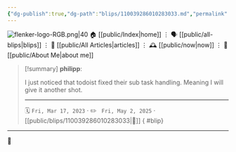 ```yaml
---
{"dg-publish":true,"dg-path":"blips/110039286010283033.md","permalink":"/blips/110039286010283033/","title":"philipp on mastodon @ 2023-03-17","created":"2023-03-17T15:17:33","updated":"2025-05-02T08:50:43"}
---
```



<div class="transclusion internal-embed is-loaded"><div class="markdown-embed">




![flenker-logo-RGB.png|40](/img/user/attachments/flenker-logo-RGB.png)
🏠 [[public/Index\|home]]  ⋮ 🗣️ [[public/all-blips\|blips]] ⋮  📝 [[public/All Articles\|articles]]  ⋮ 🕰️ [[public/now\|now]] ⋮ 🪪 [[public/About Me\|about me]]


</div></div>


> [!summary] **philipp**:
>
> I just noticed that todoist fixed their sub task handling. Meaning I will give it another shot.
> - - -
>
> 🗓️ <code>Fri, Mar 17, 2023</code>  · ✏️ <code> Fri, May 2, 2025</code>  · [[public/blips/110039286010283033\|🔗]]
{ #blip}


- - -

 👾
